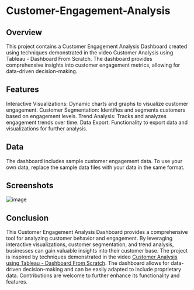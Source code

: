 # Customer-Engagement-Analysis
## Overview
This project contains a Customer Engagement Analysis Dashboard created using techniques demonstrated in the video Customer Analysis using Tableau - Dashboard From Scratch. The dashboard provides comprehensive insights into customer engagement metrics, allowing for data-driven decision-making.


## Features
Interactive Visualizations: Dynamic charts and graphs to visualize customer engagement.
Customer Segmentation: Identifies and segments customers based on engagement levels.
Trend Analysis: Tracks and analyzes engagement trends over time.
Data Export: Functionality to export data and visualizations for further analysis.

## Data
The dashboard includes sample customer engagement data. To use your own data, replace the sample data files with your data in the same format.



## Screenshots
![image](https://github.com/AjithkumarSukumar23/Customer-Engagement-Analysis/assets/161398931/8c13afbc-a495-4f07-9936-9a6101135308)


## Conclusion

This Customer Engagement Analysis Dashboard provides a comprehensive tool for analyzing customer behavior and engagement. By leveraging interactive visualizations, customer segmentation, and trend analysis, businesses can gain valuable insights into their customer base. The project is inspired by techniques demonstrated in the video [Customer Analysis using Tableau - Dashboard From Scratch](https://www.youtube.com/watch?v=_qReGTOrKTk). The dashboard allows for data-driven decision-making and can be easily adapted to include proprietary data. Contributions are welcome to further enhance its functionality and features.
